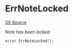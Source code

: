 # ErrNoteLocked
[Git Source](https://github.com/Crossbell-Box/Crossbell-Contracts/blob/c7f31e42711569b1cb499ae27680e91d1ff85e00/contracts/libraries/Error.sol)

*Note has been locked*


```solidity
error ErrNoteLocked();
```

